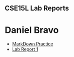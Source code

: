 ## CSE15L Lab Reports
# Daniel Bravo

* [MarkDown Practice](https://dbrvo.github.io/cse15l-lab-reports/wow.html)
* [Lab Report 1](https://dbrvo.github.io/cse15l-lab-reports/lab-report-1.html)
